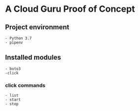 # A Cloud Guru Proof of Concept

## Project environment
	- Python 3.7
	- pipenv 

## Installed modules
	- boto3 
	-click


### click commands
	- list
	- start
	- stop